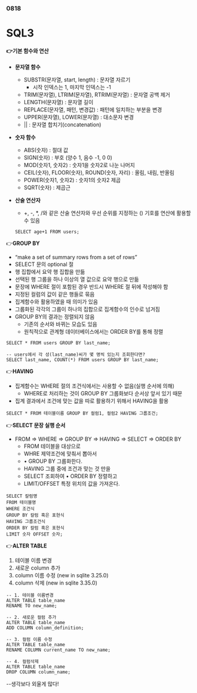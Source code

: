 ### 0818

# SQL3

#### 👉기본 함수와 연산

- **문자열 함수**
  - SUBSTR(문자열, start, length) : 문자열 자르기 
    - 시작 인덱스는 1, 마지막 인덱스는 -1 
  - TRIM(문자열), LTRIM(문자열), RTRIM(문자열) : 문자열 공백 제거 
  - LENGTH(문자열) : 문자열 길이 
  - REPLACE(문자열, 패턴, 변경값) : 패턴에 일치하는 부분을 변경 
  - UPPER(문자열), LOWER(문자열) : 대소문자 변경 
  - || : 문자열 합치기(concatenation) 

- **숫자 함수**
  - ABS(숫자) : 절대 값  
  - SIGN(숫자) : 부호 (양수 1, 음수 -1, 0 0) 
  - MOD(숫자1, 숫자2) : 숫자1을 숫자2로 나눈 나머지 
  - CEIL(숫자), FLOOR(숫자), ROUND(숫자, 자리) : 올림, 내림, 반올림
  - POWER(숫자1, 숫자2) : 숫자1의 숫자2 제곱 
  - SQRT(숫자) : 제곱근

- **산술 연산자**

  - +, -, *, /와 같은 산술 연산자와 우선 순위를 지정하는 () 기호를 연산에 활용할 수 있음

  ```sqlite
  SELECT age+1 FROM users;
  ```



👉**GROUP BY**

- “make a set of summary rows from a set of rows” 
-  SELECT 문의 optional 절 
-  행 집합에서 요약 행 집합을 만듦 
- 선택된 행 그룹을 하나 이상의 열 값으로 요약 행으로 만듦 
- 문장에 WHERE 절이 포함된 경우 반드시 WHERE 절 뒤에 작성해야 함
- 지정된 컬럼의 값이 같은 행들로 묶음 
-  집계함수와 활용하였을 때 의미가 있음 
-  그룹화된 각각의 그룹이 하나의 집합으로 집계함수의 인수로 넘겨짐
- GROUP BY의 결과는 정렬되지 않음
  - 기존의 순서와 바뀌는 모습도 있음 
  - 원칙적으로 관계형 데이터베이스에서는 ORDER BY를 통해 정렬

```sqlite
SELECT * FROM users GROUP BY last_name;

-- users에서 각 성(last_name)씨가 몇 명씩 있는지 조회한다면?
SELECT last_name, COUNT(*) FROM users GROUP BY last_name;
```



👉**HAVING**

- 집계함수는 WHERE 절의 조건식에서는 사용할 수 없음(실행 순서에 의해) 
  - WHERE로 처리하는 것이 GROUP BY 그룹화보다 순서상 앞서 있기 때문 
- 집계 결과에서 조건에 맞는 값을 따로 활용하기 위해서 HAVING을 활용

```sqlite
SELECT * FROM 테이블이름 GROUP BY 컬럼1, 컬럼2 HAVING 그룹조건;
```



👉**SELECT 문장 실행 순서**

- FROM => WHERE => GROUP BY => HAVING => SELECT => ORDER BY  
  - FROM 테이블을 대상으로 
  -  WHRE 제약조건에 맞춰서 뽑아서 
  - • GROUP BY 그룹화한다. 
  -  HAVING 그룹 중에 조건과 맞는 것 만을 
  -  SELECT 조회하여 • ORDER BY 정렬하고 
  - LIMIT/OFFSET 특정 위치의 값을 가져온다.

```sqlit
SELECT 칼럼명
FROM 테이블명
WHERE 조건식
GROUP BY 칼럼 혹은 표현식
HAVING 그룹조건식
ORDER BY 칼럼 혹은 표현식
LIMIT 숫자 OFFSET 숫자;
```



👉**ALTER TABLE**

1. 테이블 이름 변경 
2. 새로운 column 추가 
3. column 이름 수정 (new in sqlite 3.25.0) 
4. column 삭제 (new in sqlite 3.35.0)

```sqlite
-- 1. 테이블 이름변경
ALTER TABLE table_name 
RENAME TO new_name;

-- 2. 새로운 컬럼 추가
ALTER TABLE table_name
ADD COLUMN column_definition;

-- 3. 컬럼 이름 수정
ALTER TABLE table_name
RENAME COLUMN current_name TO new_name;

-- 4. 컬럼삭제
ALTER TABLE table_name
DROP COLUMN column_name;
```


--생각보다 외울게 많다!
